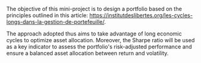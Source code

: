 The objective of this mini-project is to design a portfolio based on the principles outlined in this article: https://institutdeslibertes.org/les-cycles-longs-dans-la-gestion-de-portefeuille/. 

The approach adopted thus aims to take advantage of long economic cycles to optimize asset allocation. Moreover, the Sharpe ratio will be used as a key indicator to assess the portfolio's risk-adjusted performance and ensure a balanced asset allocation between return and volatility.
